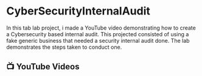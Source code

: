 # CyberSecurityInternalAudit
In this tab lab project, i made a YouTube video demonstrating how to create a Cybersecurity based internal audit. This projected consisted of using a fake generic business that needed a security internal audit done. The lab demonstrates the steps taken to conduct one.

 <h2>📺 YouTube Videos</h2>

 
[linkedin]: https://www.linkedin.com/in/kiernan-rodriguez-2b444671/

<!--
**joshmadakor1/joshmadakor1** is a ✨ _special_ ✨ repository because its `README.md` (this file) appears on your GitHub profile.

Here are some ideas to get you started:

- 🔭 I’m currently working on ...
- 🌱 I’m currently learning ...
- 👯 I’m looking to collaborate on ...
- 🤔 I’m looking for help with ...
- 💬 Ask me about ...
- 📫 How to reach me: ...
- 😄 Pronouns: ...
- ⚡ Fun fact: ...
-->
